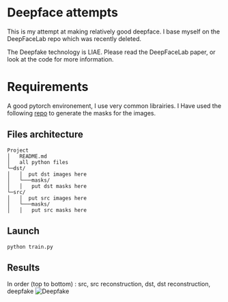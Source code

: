 # Deepface attempts

This is my attempt at making relatively good deepface.
I base myself on the DeepFaceLab repo which was recently deleted.

The Deepfake technology is LIAE. Please read the DeepFaceLab paper, or look at the code for more information.


# Requirements

A good pytorch environement, I use very common librairies.
I Have used the following [repo](https://github.com/willyfh/farl-face-segmentation) to generate the masks for the images. 


## Files architecture
```
Project
│   README.md
│   all python files
└─dst/
│   │  put dst images here
│   └───masks/
│   │   put dst masks here
└─src/
│   │  put src images here
│   └───masks/
│   │   put src masks here
```

## Launch

```python train.py```


## Results 
In order (top to bottom) : src, src reconstruction, dst, dst reconstruction, deepfake
![Deepfake](assets/example.png)
